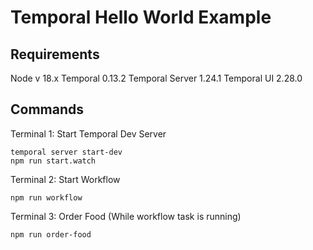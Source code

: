 # Temporal Hello World Example

## Requirements

Node v 18.x
Temporal 0.13.2
Temporal Server 1.24.1
Temporal UI 2.28.0

## Commands

Terminal 1: Start Temporal Dev Server

```
temporal server start-dev
npm run start.watch
```

Terminal 2: Start Workflow

```
npm run workflow
```

Terminal 3: Order Food (While workflow task is running)

```
npm run order-food
```
